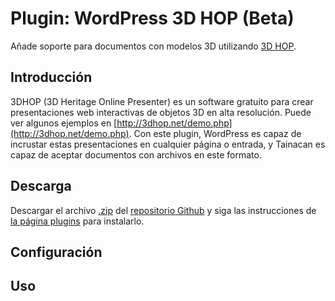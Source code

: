 # Plugin: WordPress 3D HOP (Beta)

Añade soporte para documentos con modelos 3D utilizando [3D HOP](http://3dhop.net/).

## Introducción

3DHOP (3D Heritage Online Presenter) es un software gratuito para crear presentaciones web interactivas de objetos 3D en alta resolución. Puede ver algunos ejemplos en [http://3dhop.net/demo.php](http://3dhop.net/demo.php). Con este plugin, WordPress es capaz de incrustar estas presentaciones en cualquier página o entrada, y Tainacan es capaz de aceptar documentos con archivos en este formato.

## Descarga

Descargar el archivo [.zip](https://github.com/tainacan/wordpress-3dhop/archive/master.zip) del [repositorio Github](https://github.com/tainacan/wordpress-3dhop) y siga las instrucciones de [la página plugins](/plugins#instalación-de-plugins) para instalarlo.

## Configuración

## Uso
